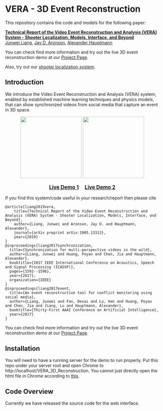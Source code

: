 # VERA - 3D Event Reconstruction

This repository contains the code and models for the following paper:


**[Technical Report of the Video Event Reconstruction and Analysis (VERA) System - Shooter Localization, Models, Interface, and Beyond](https://arxiv.org/abs/1905.13313)** \
[Junwei Liang](https://www.cs.cmu.edu/~junweil/),
[Jay D. Aronson](https://www.cmu.edu/dietrich/history/people/faculty/aronson.html),
[Alexander Hauptmann](https://www.cs.cmu.edu/~alex/)

You can check find more information and try out the live 3D event reconstruction demo at our [Project Page](https://vera.cs.cmu.edu/VERA_3D_Reconstruction).

Also, try out our [shooter localization system](https://vera.cs.cmu.edu/).



## Introduction
We introduce the Video Event Reconstruction and Analysis (VERA) system, enabled by established machine learning techniques and physics models, that can show synchronized videos from social media that capture an event in 3D space.


<div align="center">
  <div style="">
      <img src="img/3D_Reconstruction.gif" height="200px" />
      <img src="img/Video_In_3D.gif" height="200px" />
  </div>
  <p style="font-weight:bold;font-size:1.2em;">
  	<a href="https://vera.cs.cmu.edu/VERA_3D_Reconstruction/3D_Reconstruction_1.html" target="_blank">Live Demo 1</a> &nbsp; &nbsp;
    <a href="https://vera.cs.cmu.edu/VERA_3D_Reconstruction/3D_Reconstruction_2.html" target="_blank">Live Demo 2</a>
  </p>
</div>

If you find this system/code useful in your research/report then please cite

```
@article{liang2019vera,
    title={Technical Report of the Video Event Reconstruction and Analysis (VERA) System - Shooter Localization, Models, Interface, and Beyond},
    author={Liang, Junwei and Aronson, Jay D. and Hauptmann, Alexander},
    journal={arXiv preprint arXiv:1905.13313},
    year={2019}
}
@inproceedings{liang2017synchronization,
  title={Synchronization for multi-perspective videos in the wild},
  author={Liang, Junwei and Huang, Poyao and Chen, Jia and Hauptmann, Alexander},
  booktitle={2017 IEEE International Conference on Acoustics, Speech and Signal Processing (ICASSP)},
  pages={1592--1596},
  year={2017},
  organization={IEEE}
}
@inproceedings{liang2017event,
  title={An event reconstruction tool for conflict monitoring using social media},
  author={Liang, Junwei and Fan, Desai and Lu, Han and Huang, Poyao and Chen, Jia and Jiang, Lu and Hauptmann, Alexander},
  booktitle={Thirty-First AAAI Conference on Artificial Intelligence},
  year={2017}
}
```

You can check find more information and try out the live 3D event reconstruction demo at our [Project Page](https://vera.cs.cmu.edu/VERA_3D_Reconstruction).

## Installation
You will need to have a running server for the demo to run properly. Put this repo under your server root and open Chrome to http://localhost/VERA_3D_Reconstruction. You cannot just directly open the html file in Chrome according to [this](https://github.com/mrdoob/three.js/wiki/How-to-run-things-locally).

## Code Overview
Currently we have released the source code for the web interface.

